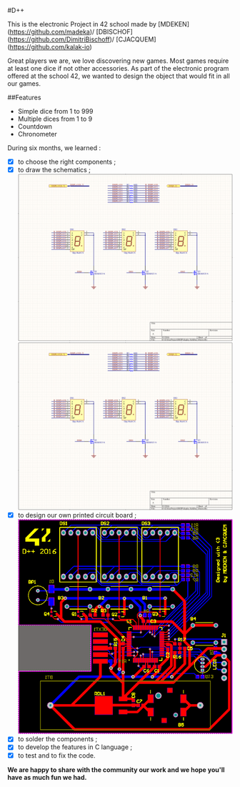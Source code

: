 #D++

This is the electronic Project in 42 school made by [MDEKEN] (https://github.com/madeka)/ [DBISCHOF] (https://github.com/DimitriBischoff)/ [CJACQUEM] (https://github.com/kalak-io)

Great players we are, we love discovering new games. Most games require at least one dice if not other accessories. As part of the electronic program offered at the school 42, we wanted to design the object that would fit in all our games.

##Features

- Simple dice from 1 to 999
- Multiple dices from 1 to 9
- Countdown
- Chronometer

During six months, we learned :
- [x] to choose the right components ;
- [x] to draw the schematics ;
![Schematic](https://github.com/kalak-io/electronic-dice/blob/master/img/display.PNG)
![Schematics display](https://github.com/kalak-io/electronic-dice/blob/master/img/display.PNG)
- [x] to design our own printed circuit board ;
![pcb](https://github.com/kalak-io/electronic-dice/blob/master/img/pcb.PNG)
- [x] to solder the components ;
- [x] to develop the features in C language ;
- [x] to test and to fix the code.

__We are happy to share with the community our work and we hope you'll have as much fun we had.__
